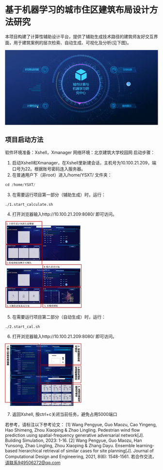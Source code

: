 # 基于机器学习的城市住区建筑布局设计方法研究

本项目构建了计算性辅助设计平台，提供了辅助生成技术路径的建筑师友好交互界面，用于建筑案例的层次检索、自动生成、可视化及分析(见下图)。

![image](https://github.com/yueyueyaoyao/paper/blob/main/images/home_page.png)

## 项目启动方法
软件环境准备：Xshell，Xmanager
网络环境：北京建筑大学校园网
启动步骤：
1. 启动Xshell和Xmanager，在Xshell里新建会话，主机号为10.100.21.209，端口号为22。根据账号密码连入服务器。
2. 在普通用户下（非root）进入/home/YSXT/ 文件夹：
```Python
cd /home/YSXT/
```
3. 在需要运行项目第一部分（辅助生成）时，运行：
```
./1.start_calculate.sh
```
4. 打开浏览器输入http://10.100.21.209:8080/ 即可访问。

<img src="https://github.com/yueyueyaoyao/paper/blob/main/images/The_assisted_generation.jpg" width=50%>


5. 在需要运行项目第二部分（自动生成）时，运行：
```
./2.start_cal.sh
```
6. 打开浏览器输入http://10.100.21.209:8080/ 即可访问。

<img src="https://github.com/yueyueyaoyao/paper/blob/main/images/The_automatic_generation.jpg" width=50%>

7. 返回Xshell, 按ctrl+c关闭当前任务，避免占用5000端口

   


若参考，请标注以下参考论文：
[1] Wang Pengyue, Guo Maozu, Cao Yingeng, Hao Shimeng, Zhou Xiaoping & Zhao Lingling. Pedestrian wind flow prediction using spatial-frequency generative adversarial network[J]. Building Simulation, 2023: 1-16.
[2] Wang Pengyue, Guo Maozu, Han Yunsong, Zhao Lingling, Zhou Xiaoping & Zhang Dayu. Ensemble learning-based hierarchical retrieval of similar cases for site planning[J]. Journal of Computational Design and Engineering, 2021, 8(6): 1548-1561. 
若合作交流，请联系949506272@qq.com
